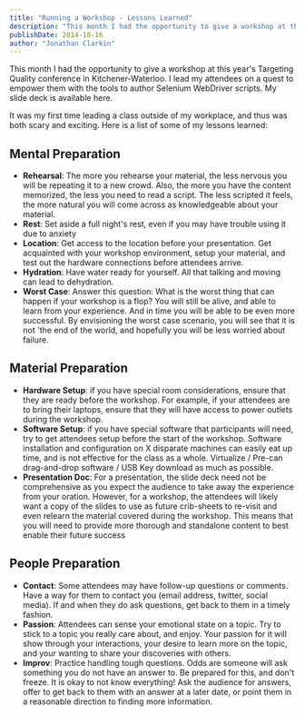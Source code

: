 ```yaml
---
title: "Running a Workshop - Lessons Learned"
description: "This month I had the opportunity to give a workshop at this year's Targeting Quality conference in Kitchener-Waterloo. I lead my attendees on a quest to empower them with the tools to author Selenium WebDriver scripts..."
publishDate: 2014-10-16
author: "Jonathan Clarkin"
---
```


This month I had the opportunity to give a workshop at this year's Targeting Quality conference in Kitchener-Waterloo. I lead my attendees on a quest to empower them with the tools to author Selenium WebDriver scripts. My slide deck is available here.

It was my first time leading a class outside of my workplace, and thus was both scary and exciting. Here is a list of some of my lessons learned:

## Mental Preparation

- **Rehearsal**: The more you rehearse your material, the less nervous you will be repeating it to a new crowd. Also, the more you have the content memorized, the less you need to read a script. The less scripted it feels, the more natural you will come across as knowledgeable about your material.
- **Rest**: Set aside a full night's rest, even if you may have trouble using it due to anxiety
- **Location**: Get access to the location before your presentation. Get acquainted with your workshop environment, setup your material, and test out the hardware connections before attendees arrive.
- **Hydration**: Have water ready for yourself. All that talking and moving can lead to dehydration.
- **Worst Case**: Answer this question: What is the worst thing that can happen if your workshop is a flop? You will still be alive, and able to learn from your experience. And in time you will be able to be even more successful. By envisioning the worst case scenario, you will see that it is not 'the end of the world, and hopefully you will be less worried about failure.

## Material Preparation

- **Hardware Setup**: if you have special room considerations, ensure that they are ready before the workshop. For example, if your attendees are to bring their laptops, ensure that they will have access to power outlets during the workshop.
- **Software Setup**: if you have special software that participants will need, try to get attendees setup before the start of the workshop. Software installation and configuration on X disparate machines can easily eat up time, and is not effective for the class as a whole. Virtualize / Pre-can drag-and-drop software / USB Key download as much as possible.
- **Presentation Doc**: For a presentation, the slide deck need not be comprehensive as you expect the audience to take away the experience from your oration. However, for a workshop, the attendees will likely want a copy of the slides to use as future crib-sheets to re-visit and even relearn the material covered during the workshop. This means that you will need to provide more thorough and standalone content to best enable their future success

## People Preparation

- **Contact**: Some attendees may have follow-up questions or comments. Have a way for them to contact you (email address, twitter, social media). If and when they do ask questions, get back to them in a timely fashion.
- **Passion**: Attendees can sense your emotional state on a topic. Try to stick to a topic you really care about, and enjoy. Your passion for it will show through your interactions, your desire to learn more on the topic, and your wanting to share your discoveries with others.
- **Improv**: Practice handling tough questions. Odds are someone will ask something you do not have an answer to. Be prepared for this, and don't freeze. It is okay to not know everything! Ask the audience for answers, offer to get back to them with an answer at a later date, or point them in a reasonable direction to finding more information. 